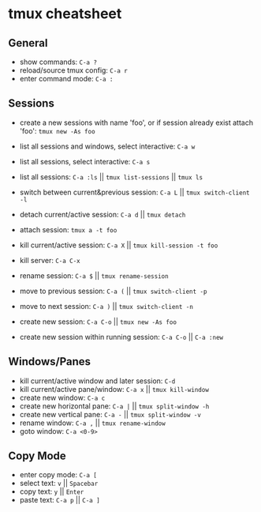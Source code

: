 # tmux cheatsheet

## General

* show commands: `C-a ?`
* reload/source tmux config: `C-a r`
* enter command mode: `C-a :`

## Sessions

* create a new sessions with name 'foo', or if session already exist attach 'foo': `tmux new -As foo`

* list all sessions and windows, select interactive: `C-a w`
* list all sessions, select interactive: `C-a s`
* list all sessions: `C-a :ls` || `tmux list-sessions` || `tmux ls`
* switch between current&previous session: `C-a L` || `tmux switch-client -l`
* detach current/active session: `C-a d` || `tmux detach`
* attach session: `tmux a -t foo`
* kill current/active session: `C-a X` || `tmux kill-session -t foo`
* kill server: `C-a C-x`
* rename session: `C-a $` || `tmux rename-session`
* move to previous session: `C-a (` || `tmux switch-client -p`
* move to next session: `C-a )` || `tmux switch-client -n`
* create new session: `C-a C-o` || `tmux new -As foo`
* create new session within running session: `C-a C-o` || `C-a :new`

## Windows/Panes

* kill current/active window and later session: `C-d`
* kill current/active pane/window: `C-a x` || `tmux kill-window`
* create new window: `C-a c`
* create new horizontal pane: `C-a |` || `tmux split-window -h`
* create new vertical pane: `C-a -` || `tmux split-window -v`
* rename window: `C-a ,` || `tmux rename-window`
* goto window: `C-a <0-9>`

## Copy Mode

* enter copy mode: `C-a [`
* select text: `v` || `Spacebar`
* copy text: `y` || `Enter`
* paste text: `C-a p` || `C-a ]`
